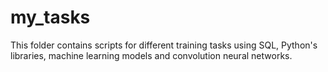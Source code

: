 # my_tasks

This folder contains scripts for different training tasks using SQL, Python's libraries, machine learning models and convolution neural networks.
